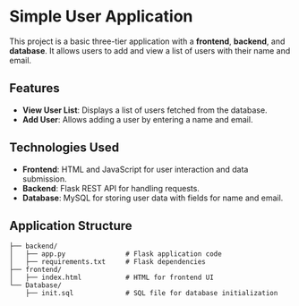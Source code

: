 # Simple User Application

This project is a basic three-tier application with a **frontend**, **backend**, and **database**. It allows users to add and view a list of users with their name and email.

## Features

- **View User List**: Displays a list of users fetched from the database.
- **Add User**: Allows adding a user by entering a name and email.

## Technologies Used

- **Frontend**: HTML and JavaScript for user interaction and data submission.
- **Backend**: Flask REST API for handling requests.
- **Database**: MySQL for storing user data with fields for name and email.

## Application Structure

```plaintext
├── backend/
│   ├── app.py               # Flask application code
│   ├── requirements.txt     # Flask dependencies
├── frontend/
│   ├── index.html           # HTML for frontend UI
└── Database/
    ├── init.sql             # SQL file for database initialization
